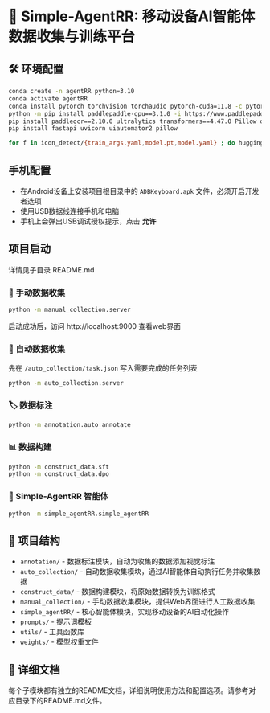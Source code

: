 # 📱 Simple-AgentRR: 移动设备AI智能体数据收集与训练平台

## 🛠️ 环境配置
```bash
conda create -n agentRR python=3.10
conda activate agentRR
conda install pytorch torchvision torchaudio pytorch-cuda=11.8 -c pytorch -c nvidia -y
python -m pip install paddlepaddle-gpu==3.1.0 -i https://www.paddlepaddle.org.cn/packages/stable/cu118/
pip install paddleocr==2.10.0 ultralytics transformers==4.47.0 Pillow opencv-python numpy scipy supervision langchain-openai langchain-core
pip install fastapi uvicorn uiautomator2 pillow

for f in icon_detect/{train_args.yaml,model.pt,model.yaml} ; do huggingface-cli download microsoft/OmniParser-v2.0 "$f" --local-dir weights; done
```

## 手机配置
- 在Android设备上安装项目根目录中的 `ADBKeyboard.apk` 文件，必须开启开发者选项
- 使用USB数据线连接手机和电脑
- 手机上会弹出USB调试授权提示，点击 **允许**

## 项目启动
详情见子目录 README.md

### 📝 手动数据收集
```bash
python -m manual_collection.server
```
启动成功后，访问 http://localhost:9000 查看web界面

### 🤖 自动数据收集
先在 `/auto_collection/task.json` 写入需要完成的任务列表
```bash
python -m auto_collection.server
```

### 🏷️ 数据标注
```bash
python -m annotation.auto_annotate
```

### 📊 数据构建
```bash
python -m construct_data.sft
python -m construct_data.dpo
```

### 🎯 Simple-AgentRR 智能体
```bash
python -m simple_agentRR.simple_agentRR
```

## 📁 项目结构

- `annotation/` - 数据标注模块，自动为收集的数据添加视觉标注
- `auto_collection/` - 自动数据收集模块，通过AI智能体自动执行任务并收集数据
- `construct_data/` - 数据构建模块，将原始数据转换为训练格式
- `manual_collection/` - 手动数据收集模块，提供Web界面进行人工数据收集
- `simple_agentRR/` - 核心智能体模块，实现移动设备的AI自动化操作
- `prompts/` - 提示词模板
- `utils/` - 工具函数库
- `weights/` - 模型权重文件

## 📖 详细文档

每个子模块都有独立的README文档，详细说明使用方法和配置选项。请参考对应目录下的README.md文件。